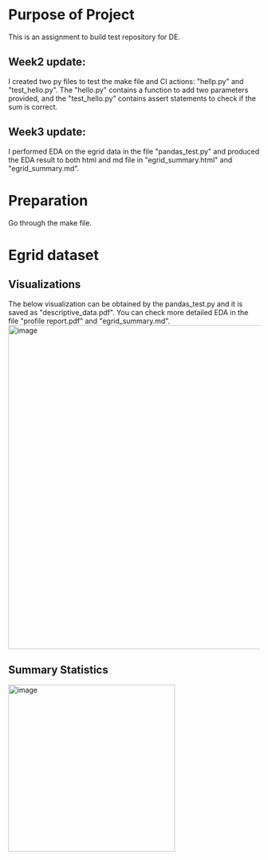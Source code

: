 # Purpose of Project
This is an assignment to build test repository for DE. 
## Week2 update: 
I created two py files to test the make file and CI actions: "hellp.py" and "test_hello.py". The "hello.py" contains a function to add two parameters provided, and the "test_hello.py" contains assert statements to check if the sum is correct.
## Week3 update: 
I performed EDA on the egrid data in the file "pandas_test.py" and produced the EDA result to both html and md file in "egrid_summary.html" and "egrid_summary.md". 

# Preparation

Go through the make file.

# Egrid dataset

## Visualizations

The below visualization can be obtained by the pandas_test.py and it is saved as "descriptive_data.pdf". You can check more detailed EDA in the file "profile report.pdf" and "egrid_summary.md".
<img width="648" alt="image" src="https://github.com/user-attachments/assets/a10d0609-5d0b-4c3d-9fb1-011c728d2b59">


## Summary Statistics
<img width="334" alt="image" src="https://github.com/user-attachments/assets/05a341cc-5c45-4601-85e9-d856abf59a7b">





